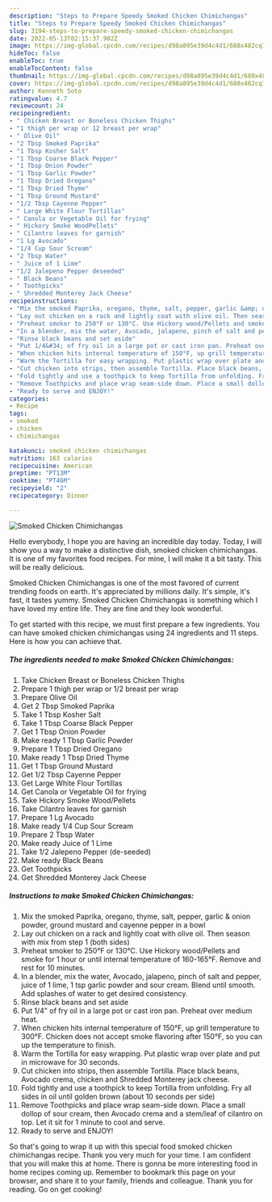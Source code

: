 ```yaml
---
description: "Steps to Prepare Speedy Smoked Chicken Chimichangas"
title: "Steps to Prepare Speedy Smoked Chicken Chimichangas"
slug: 3194-steps-to-prepare-speedy-smoked-chicken-chimichangas
date: 2022-05-13T02:15:37.902Z
image: https://img-global.cpcdn.com/recipes/d98a895e39d4c4d1/680x482cq70/smoked-chicken-chimichangas-recipe-main-photo.jpg
hideToc: false
enableToc: true
enableTocContent: false
thumbnail: https://img-global.cpcdn.com/recipes/d98a895e39d4c4d1/680x482cq70/smoked-chicken-chimichangas-recipe-main-photo.jpg
cover: https://img-global.cpcdn.com/recipes/d98a895e39d4c4d1/680x482cq70/smoked-chicken-chimichangas-recipe-main-photo.jpg
author: Kenneth Soto
ratingvalue: 4.7
reviewcount: 24
recipeingredient:
- " Chicken Breast or Boneless Chicken Thighs"
- "1 thigh per wrap or 12 breast per wrap"
- " Olive Oil"
- "2 Tbsp Smoked Paprika"
- "1 Tbsp Kosher Salt"
- "1 Tbsp Coarse Black Pepper"
- "1 Tbsp Onion Powder"
- "1 Tbsp Garlic Powder"
- "1 Tbsp Dried Oregano"
- "1 Tbsp Dried Thyme"
- "1 Tbsp Ground Mustard"
- "1/2 Tbsp Cayenne Pepper"
- " Large White Flour Tortillas"
- " Canola or Vegetable Oil for frying"
- " Hickory Smoke WoodPellets"
- " Cilantro leaves for garnish"
- "1 Lg Avocado"
- "1/4 Cup Sour Scream"
- "2 Tbsp Water"
- " Juice of 1 Lime"
- "1/2 Jalepeno Pepper deseeded"
- " Black Beans"
- " Toothpicks"
- " Shredded Monterey Jack Cheese"
recipeinstructions:
- "Mix the smoked Paprika, oregano, thyme, salt, pepper, garlic &amp; onion powder, ground mustard and cayenne pepper in a bowl"
- "Lay out chicken on a rack and lightly coat with olive oil. Then season with mix from step 1 (both sides)"
- "Preheat smoker to 250°F or 130°C. Use Hickory wood/Pellets and smoke for 1 hour or until internal temperature of 160-165°F. Remove and rest for 10 minutes."
- "In a blender, mix the water, Avocado, jalapeno, pinch of salt and pepper, juice of 1 lime, 1 tsp garlic powder and sour cream. Blend until smooth. Add splashes of water to get desired consistency."
- "Rinse black beans and set aside"
- "Put 1/4&#34; of fry oil in a large pot or cast iron pan. Preheat over medium heat."
- "When chicken hits internal temperature of 150°F, up grill temperature to 300°F. Chicken does not accept smoke flavoring after 150°F, so you can up the temperature to finish."
- "Warm the Tortilla for easy wrapping. Put plastic wrap over plate and put in microwave for 30 seconds."
- "Cut chicken into strips, then assemble Tortilla. Place black beans, Avocado crema, chicken and Shredded Monterey jack  cheese."
- "Fold tightly and use a toothpick to keep Tortilla from unfolding. Fry all sides in oil until golden brown (about 10 seconds per side)"
- "Remove Toothpicks and place wrap seam-side down. Place a small dollop of sour cream, then Avocado crema and a stem/leaf of cilantro on top. Let it sit for 1 minute to cool and serve."
- "Ready to serve and ENJOY!"
categories:
- Recipe
tags:
- smoked
- chicken
- chimichangas

katakunci: smoked chicken chimichangas 
nutrition: 163 calories
recipecuisine: American
preptime: "PT13M"
cooktime: "PT46M"
recipeyield: "2"
recipecategory: Dinner

---
```



![Smoked Chicken Chimichangas](https://img-global.cpcdn.com/recipes/d98a895e39d4c4d1/680x482cq70/smoked-chicken-chimichangas-recipe-main-photo.jpg)

Hello everybody, I hope you are having an incredible day today. Today, I will show you a way to make a distinctive dish, smoked chicken chimichangas. It is one of my favorites food recipes. For mine, I will make it a bit tasty. This will be really delicious.



Smoked Chicken Chimichangas is one of the most favored of current trending foods on earth. It's appreciated by millions daily. It's simple, it's fast, it tastes yummy. Smoked Chicken Chimichangas is something which I have loved my entire life. They are fine and they look wonderful.


To get started with this recipe, we must first prepare a few ingredients. You can have smoked chicken chimichangas using 24 ingredients and 11 steps. Here is how you can achieve that.

<!--inarticleads1-->

##### The ingredients needed to make Smoked Chicken Chimichangas:

1. Take  Chicken Breast or Boneless Chicken Thighs
1. Prepare 1 thigh per wrap or 1/2 breast per wrap
1. Prepare  Olive Oil
1. Get 2 Tbsp Smoked Paprika
1. Take 1 Tbsp Kosher Salt
1. Take 1 Tbsp Coarse Black Pepper
1. Get 1 Tbsp Onion Powder
1. Make ready 1 Tbsp Garlic Powder
1. Prepare 1 Tbsp Dried Oregano
1. Make ready 1 Tbsp Dried Thyme
1. Get 1 Tbsp Ground Mustard
1. Get 1/2 Tbsp Cayenne Pepper
1. Get  Large White Flour Tortillas
1. Get  Canola or Vegetable Oil for frying
1. Take  Hickory Smoke Wood/Pellets
1. Take  Cilantro leaves for garnish
1. Prepare 1 Lg Avocado
1. Make ready 1/4 Cup Sour Scream
1. Prepare 2 Tbsp Water
1. Make ready  Juice of 1 Lime
1. Take 1/2 Jalepeno Pepper (de-seeded)
1. Make ready  Black Beans
1. Get  Toothpicks
1. Get  Shredded Monterey Jack Cheese




<!--inarticleads2-->

##### Instructions to make Smoked Chicken Chimichangas:

1. Mix the smoked Paprika, oregano, thyme, salt, pepper, garlic &amp; onion powder, ground mustard and cayenne pepper in a bowl
1. Lay out chicken on a rack and lightly coat with olive oil. Then season with mix from step 1 (both sides)
1. Preheat smoker to 250°F or 130°C. Use Hickory wood/Pellets and smoke for 1 hour or until internal temperature of 160-165°F. Remove and rest for 10 minutes.
1. In a blender, mix the water, Avocado, jalapeno, pinch of salt and pepper, juice of 1 lime, 1 tsp garlic powder and sour cream. Blend until smooth. Add splashes of water to get desired consistency.
1. Rinse black beans and set aside
1. Put 1/4&#34; of fry oil in a large pot or cast iron pan. Preheat over medium heat.
1. When chicken hits internal temperature of 150°F, up grill temperature to 300°F. Chicken does not accept smoke flavoring after 150°F, so you can up the temperature to finish.
1. Warm the Tortilla for easy wrapping. Put plastic wrap over plate and put in microwave for 30 seconds.
1. Cut chicken into strips, then assemble Tortilla. Place black beans, Avocado crema, chicken and Shredded Monterey jack  cheese.
1. Fold tightly and use a toothpick to keep Tortilla from unfolding. Fry all sides in oil until golden brown (about 10 seconds per side)
1. Remove Toothpicks and place wrap seam-side down. Place a small dollop of sour cream, then Avocado crema and a stem/leaf of cilantro on top. Let it sit for 1 minute to cool and serve.
1. Ready to serve and ENJOY!



So that's going to wrap it up with this special food smoked chicken chimichangas recipe. Thank you very much for your time. I am confident that you will make this at home. There is gonna be more interesting food in home recipes coming up. Remember to bookmark this page on your browser, and share it to your family, friends and colleague. Thank you for reading. Go on get cooking!

